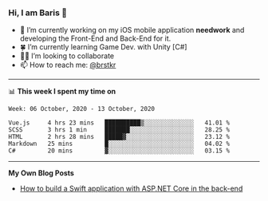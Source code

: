 ### Hi, I am Baris 👋

- 🔭  I’m currently working on my iOS mobile application **needwork** and developing the Front-End and Back-End for it.
- 🍀  I’m currently learning Game Dev. with Unity [C#]
- ✌🏻  I’m looking to collaborate
- 📫  How to reach me: [@brstkr](https://brstkr.com/contact.html)

---------

📊 **This week I spent my time on**
<!--START_SECTION:waka-->
```text
Week: 06 October, 2020 - 13 October, 2020

Vue.js     4 hrs 23 mins   ██████████▒░░░░░░░░░░░░░░   41.01 % 
SCSS       3 hrs 1 min     ███████░░░░░░░░░░░░░░░░░░   28.25 % 
HTML       2 hrs 28 mins   █████▓░░░░░░░░░░░░░░░░░░░   23.12 % 
Markdown   25 mins         █░░░░░░░░░░░░░░░░░░░░░░░░   04.02 % 
C#         20 mins         ▓░░░░░░░░░░░░░░░░░░░░░░░░   03.15 % 
```
<!--END_SECTION:waka-->

---------

**My Own Blog Posts**
 - [How to build a Swift application with ASP.NET Core in the back-end](https://medium.com/@brstkr3/how-to-connect-your-swift-application-to-an-asp-net-core-back-end-cc0ab9a4fba8)
